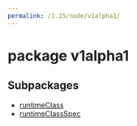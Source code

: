 ```yaml
---
permalink: /1.15/node/v1alpha1/
---
```


# package v1alpha1



## Subpackages

* [runtimeClass](node-v1alpha1-runtimeClass.md)
* [runtimeClassSpec](node-v1alpha1-runtimeClassSpec.md)